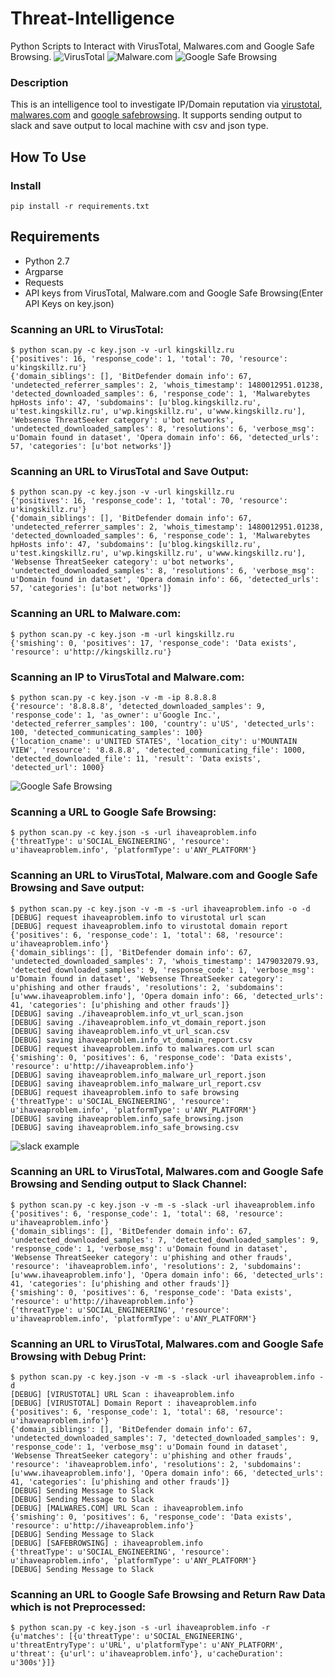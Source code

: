# Threat-Intelligence
Python Scripts to Interact with VirusTotal, Malwares.com and Google Safe Browsing.
![VirusTotal](https://github.com/dikien/Threat-Intelligence/blob/master/resources/virustotal_logo.png)
![Malware.com](https://github.com/dikien/Threat-Intelligence/blob/master/resources/logo_mws.png)
![Google Safe Browsing](https://github.com/dikien/Threat-Intelligence/blob/master/resources/safebrowsing_logo.png)

### Description
This is an intelligence tool to investigate IP/Domain reputation via [virustotal](https://www.virustotal.com/ko/documentation/public-api/), [malwares.com](https://www.malwares.com/about/api) and [google safebrowsing](https://developers.google.com/api-client-library/python/apis/safebrowsing/v4). It supports sending output to slack and save output to local machine with csv and json type.

## How To Use
### Install
    pip install -r requirements.txt

Requirements
----
* Python 2.7
* Argparse
* Requests
* API keys from VirusTotal, Malware.com and Google Safe Browsing(Enter API Keys on key.json)

### Scanning an URL to VirusTotal:
```
$ python scan.py -c key.json -v -url kingskillz.ru
{'positives': 16, 'response_code': 1, 'total': 70, 'resource': u'kingskillz.ru'}
{'domain_siblings': [], 'BitDefender domain info': 67, 'undetected_referrer_samples': 2, 'whois_timestamp': 1480012951.01238, 'detected_downloaded_samples': 6, 'response_code': 1, 'Malwarebytes hpHosts info': 47, 'subdomains': [u'blog.kingskillz.ru', u'test.kingskillz.ru', u'wp.kingskillz.ru', u'www.kingskillz.ru'], 'Websense ThreatSeeker category': u'bot networks', 'undetected_downloaded_samples': 8, 'resolutions': 6, 'verbose_msg': u'Domain found in dataset', 'Opera domain info': 66, 'detected_urls': 57, 'categories': [u'bot networks']}

```

### Scanning an URL to VirusTotal and Save Output:
```
$ python scan.py -c key.json -v -url kingskillz.ru
{'positives': 16, 'response_code': 1, 'total': 70, 'resource': u'kingskillz.ru'}
{'domain_siblings': [], 'BitDefender domain info': 67, 'undetected_referrer_samples': 2, 'whois_timestamp': 1480012951.01238, 'detected_downloaded_samples': 6, 'response_code': 1, 'Malwarebytes hpHosts info': 47, 'subdomains': [u'blog.kingskillz.ru', u'test.kingskillz.ru', u'wp.kingskillz.ru', u'www.kingskillz.ru'], 'Websense ThreatSeeker category': u'bot networks', 'undetected_downloaded_samples': 8, 'resolutions': 6, 'verbose_msg': u'Domain found in dataset', 'Opera domain info': 66, 'detected_urls': 57, 'categories': [u'bot networks']}

```

### Scanning an URL to Malware.com:
```
$ python scan.py -c key.json -m -url kingskillz.ru
{'smishing': 0, 'positives': 17, 'response_code': 'Data exists', 'resource': u'http://kingskillz.ru'}
```

### Scanning an IP to VirusTotal and Malware.com:
```
$ python scan.py -c key.json -v -m -ip 8.8.8.8
{'resource': '8.8.8.8', 'detected_downloaded_samples': 9, 'response_code': 1, 'as_owner': u'Google Inc.', 'detected_referrer_samples': 100, 'country': u'US', 'detected_urls': 100, 'detected_communicating_samples': 100}
{'location_cname': u'UNITED STATES', 'location_city': u'MOUNTAIN VIEW', 'resource': '8.8.8.8', 'detected_communicating_file': 1000, 'detected_downloaded_file': 11, 'result': 'Data exists', 'detected_url': 1000}
```

![Google Safe Browsing](https://github.com/dikien/Threat-Intelligence/blob/master/resources/safebrowsing_ex_2.png)
### Scanning a URL to Google Safe Browsing:
```
$ python scan.py -c key.json -s -url ihaveaproblem.info
{'threatType': u'SOCIAL_ENGINEERING', 'resource': u'ihaveaproblem.info', 'platformType': u'ANY_PLATFORM'}
```

### Scanning an URL to VirusTotal, Malware.com and Google Safe Browsing and Save output:
```
$ python scan.py -c key.json -v -m -s -url ihaveaproblem.info -o -d
[DEBUG] request ihaveaproblem.info to virustotal url scan
[DEBUG] request ihaveaproblem.info to virustotal domain report
{'positives': 6, 'response_code': 1, 'total': 68, 'resource': u'ihaveaproblem.info'}
{'domain_siblings': [], 'BitDefender domain info': 67, 'undetected_downloaded_samples': 7, 'whois_timestamp': 1479032079.93, 'detected_downloaded_samples': 9, 'response_code': 1, 'verbose_msg': u'Domain found in dataset', 'Websense ThreatSeeker category': u'phishing and other frauds', 'resolutions': 2, 'subdomains': [u'www.ihaveaproblem.info'], 'Opera domain info': 66, 'detected_urls': 41, 'categories': [u'phishing and other frauds']}
[DEBUG] saving ./ihaveaproblem.info_vt_url_scan.json
[DEBUG] saving ./ihaveaproblem.info_vt_domain_report.json
[DEBUG] saving ihaveaproblem.info_vt_url_scan.csv
[DEBUG] saving ihaveaproblem.info_vt_domain_report.csv
[DEBUG] request ihaveaproblem.info to malwares.com url scan
{'smishing': 0, 'positives': 6, 'response_code': 'Data exists', 'resource': u'http://ihaveaproblem.info'}
[DEBUG] saving ihaveaproblem.info_malware_url_report.json
[DEBUG] saving ihaveaproblem.info_malware_url_report.csv
[DEBUG] request ihaveaproblem.info to safe browsing
{'threatType': u'SOCIAL_ENGINEERING', 'resource': u'ihaveaproblem.info', 'platformType': u'ANY_PLATFORM'}
[DEBUG] saving ihaveaproblem.info_safe_browsing.json
[DEBUG] saving ihaveaproblem.info_safe_browsing.csv
```

![slack example](https://github.com/dikien/dikien/Threat-Intelligence/blob/master/resources/slack_2.png)
### Scanning an URL to VirusTotal, Malwares.com and Google Safe Browsing and Sending output to Slack Channel:
```
$ python scan.py -c key.json -v -m -s -slack -url ihaveaproblem.info 
{'positives': 6, 'response_code': 1, 'total': 68, 'resource': u'ihaveaproblem.info'}
{'domain_siblings': [], 'BitDefender domain info': 67, 'undetected_downloaded_samples': 7, 'detected_downloaded_samples': 9, 'response_code': 1, 'verbose_msg': u'Domain found in dataset', 'Websense ThreatSeeker category': u'phishing and other frauds', 'resource': 'ihaveaproblem.info', 'resolutions': 2, 'subdomains': [u'www.ihaveaproblem.info'], 'Opera domain info': 66, 'detected_urls': 41, 'categories': [u'phishing and other frauds']}
{'smishing': 0, 'positives': 6, 'response_code': 'Data exists', 'resource': u'http://ihaveaproblem.info'}
{'threatType': u'SOCIAL_ENGINEERING', 'resource': u'ihaveaproblem.info', 'platformType': u'ANY_PLATFORM'}
```

### Scanning an URL to VirusTotal, Malwares.com and Google Safe Browsing with Debug Print:
```
$ python scan.py -c key.json -v -m -s -slack -url ihaveaproblem.info -d
[DEBUG] [VIRUSTOTAL] URL Scan : ihaveaproblem.info
[DEBUG] [VIRUSTOTAL] Domain Report : ihaveaproblem.info
{'positives': 6, 'response_code': 1, 'total': 68, 'resource': u'ihaveaproblem.info'}
{'domain_siblings': [], 'BitDefender domain info': 67, 'undetected_downloaded_samples': 7, 'detected_downloaded_samples': 9, 'response_code': 1, 'verbose_msg': u'Domain found in dataset', 'Websense ThreatSeeker category': u'phishing and other frauds', 'resource': 'ihaveaproblem.info', 'resolutions': 2, 'subdomains': [u'www.ihaveaproblem.info'], 'Opera domain info': 66, 'detected_urls': 41, 'categories': [u'phishing and other frauds']}
[DEBUG] Sending Message to Slack
[DEBUG] Sending Message to Slack
[DEBUG] [MALWARES.COM] URL Scan : ihaveaproblem.info
{'smishing': 0, 'positives': 6, 'response_code': 'Data exists', 'resource': u'http://ihaveaproblem.info'}
[DEBUG] Sending Message to Slack
[DEBUG] [SAFEBROWSING] : ihaveaproblem.info
{'threatType': u'SOCIAL_ENGINEERING', 'resource': u'ihaveaproblem.info', 'platformType': u'ANY_PLATFORM'}
[DEBUG] Sending Message to Slack
```

### Scanning an URL to Google Safe Browsing and Return Raw Data which is not Preprocessed:
```
$ python scan.py -c key.json -s -url ihaveaproblem.info -r
{u'matches': [{u'threatType': u'SOCIAL_ENGINEERING', u'threatEntryType': u'URL', u'platformType': u'ANY_PLATFORM', u'threat': {u'url': u'ihaveaproblem.info'}, u'cacheDuration': u'300s'}]}
```